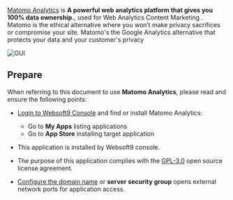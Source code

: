 [Matomo Analytics](https://matomo.org/) is **A powerful web analytics platform that gives you 100% data ownership.**, used for Web Analytics Content Marketing . Matomo is the ethical alternative where you won’t make privacy sacrifices or compromise your site. Matomo's the Google Analytics alternative that protects your data and your customer's privacy


![GUI](https://libs.websoft9.com/Websoft9/DocsPicture/zh/matomo/matomo-show-websoft9.png)


## Prepare

When referring to this document to use **Matomo Analytics**, please read and ensure the following points:

- [Login to Websoft9 Console](./login-console) and find or install Matomo Analytics:
  - Go to **My Apps** listing applications 
  - Go to **App Store** installing target application

- This application is installed by Websoft9 console.


- The purpose of this application complies with the [GPL-3.0](https://opensource.org/licenses/GPL-3.0) open source license agreement.


- [Configure the domain name](./domain-set) or **server security group** opens external network ports for application access.